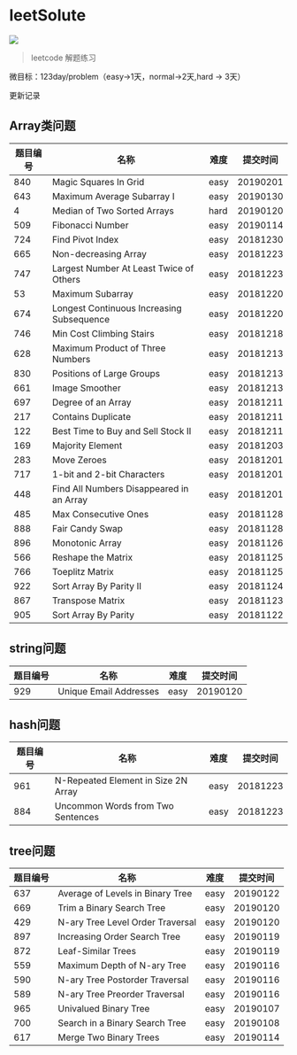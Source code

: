 # leetSolute

![](https://img.shields.io/badge/177-leetcode-green.svg)

> leetcode 解题练习

微目标：123day/problem（easy->1天，normal->2天,hard -> 3天）

更新记录

## Array类问题

| 题目编号 | 名称 | 难度 | 提交时间 |
| ------ | ------ | ------ |------ |
| 840 | Magic Squares In Grid | easy | 20190201 |
| 643 | Maximum Average Subarray I | easy | 20190130 |
| 4 | Median of Two Sorted Arrays | hard | 20190120 |
| 509 | Fibonacci Number | easy | 20190114 |
| 724 | Find Pivot Index | easy | 20181230 |
| 665 | Non-decreasing Array | easy | 20181223 |
| 747 | Largest Number At Least Twice of Others | easy | 20181223 |
| 53 | Maximum Subarray | easy | 20181220 |
| 674 | Longest Continuous Increasing Subsequence | easy | 20181220 |
| 746 | Min Cost Climbing Stairs | easy | 20181218 |
| 628 | Maximum Product of Three Numbers | easy | 20181213 |
| 830 | Positions of Large Groups | easy | 20181213 |
| 661 | Image Smoother | easy | 20181213 |
| 697 | Degree of an Array | easy | 20181211 |
| 217 | Contains Duplicate | easy | 20181211 |
| 122 | Best Time to Buy and Sell Stock II | easy | 20181211 |
| 169 | Majority Element | easy |  20181203 |
| 283 | Move Zeroes | easy | 20181201 |
| 717 | 1-bit and 2-bit Characters | easy | 20181201 |
| 448 | Find All Numbers Disappeared in an Array | easy | 20181201 |
| 485 | Max Consecutive Ones | easy | 20181128 |
| 888 | Fair Candy Swap | easy | 20181128 |
| 896 | Monotonic Array | easy | 20181126 |
| 566 | Reshape the Matrix | easy | 20181125 |
| 766 | Toeplitz Matrix | easy | 20181125  |
| 922 | Sort Array By Parity II | easy | 20181124 |
| 867 | Transpose Matrix | easy | 20181123 |
| 905 | Sort Array By Parity| easy | 20181122 |

## string问题
| 题目编号 | 名称 | 难度 | 提交时间 |
| ------ | ------ | ------ |------ |
| 929 | Unique Email Addresses | easy | 20190120 |

## hash问题
| 题目编号 | 名称 | 难度 | 提交时间 |
| ------ | ------ | ------ |------ |
| 961 | N-Repeated Element in Size 2N Array | easy | 20181223 |
| 884 | Uncommon Words from Two Sentences | easy | 20181223 |

## tree问题
| 题目编号 | 名称 | 难度 | 提交时间 |
| ------ | ------ | ------ |------ |
| 637 | Average of Levels in Binary Tree | easy | 20190122 |
| 669 |  Trim a Binary Search Tree | easy | 20190120 |
| 429 | N-ary Tree Level Order Traversal | easy | 20190120 |
| 897 | Increasing Order Search Tree | easy | 20190119 |
| 872 | Leaf-Similar Trees | easy | 20190119 |
| 559 | Maximum Depth of N-ary Tree | easy | 20190116 |
| 590 | N-ary Tree Postorder Traversal | easy | 20190116 |
| 589 | N-ary Tree Preorder Traversal | easy | 20190116 |
| 965 |  Univalued Binary Tree | easy | 20190107 |
| 700 | Search in a Binary Search Tree | easy | 20190108 |
| 617 | Merge Two Binary Trees | easy | 20190114|
